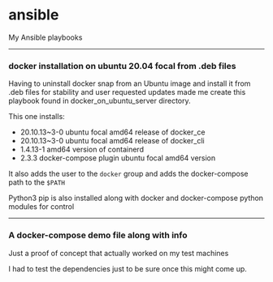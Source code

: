 # ansible
My Ansible playbooks

---
### docker installation on ubuntu 20.04 focal from .deb files
Having to uninstall docker snap from an Ubuntu image and install it from .deb files for stability and user requested updates made me create this playbook found in docker_on_ubuntu_server directory.

This one installs:
- 20.10.13~3-0 ubuntu focal amd64 release of docker_ce
- 20.10.13~3-0 ubuntu focal amd64 release of docker_cli
- 1.4.13-1 amd64 version of containerd
- 2.3.3 docker-compose plugin ubuntu focal amd64 version

It also adds the user to the `docker` group and adds the docker-compose path to the `$PATH`

Python3 pip is also installed along with docker and docker-compose python modules for control

---
### A docker-compose demo file along with info
Just a proof of concept that actually worked on my test machines

I had to test the dependencies just to be sure once this might come up.
